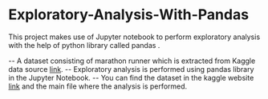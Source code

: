 # Exploratory-Analysis-With-Pandas
This project makes use of Jupyter notebook to perform exploratory analysis with the help of python library called pandas .

-- A dataset consisting of marathon runner which is extracted from Kaggle data source [link](https://www.kaggle.com/datasets/aiaiaidavid/the-big-dataset-of-ultra-marathon-running/discussion/420633).
-- Exploratory analysis is performed using  pandas library in the Jupyter Notebook.
-- You can find the dataset in the kaggle website [link](https://www.kaggle.com/datasets/aiaiaidavid/the-big-dataset-of-ultra-marathon-running/discussion/420633)
    and the main file where the analysis is performed.
